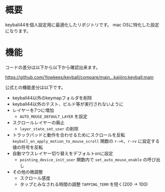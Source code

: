 # 概要

keyball44を個人設定用に最適化したリポジトリです。
mac OSに特化した設定になります。

# 機能

コードの差分は以下から以下から確認出来ます。

<https://github.com/Yowkees/keyball/compare/main...kajiiiro:keyball:main>

公式との機能差分は以下です。

- keyball44以外のkeymapフォルダを削除
- keyball44以外のテスト、ビルド等が実行されないように
- レイヤーを7つに増加
  - `AUTO_MOUSE_DEFAULT_LAYER` を設定
- スクロールレイヤーの廃止
  - `layer_state_set_user` の削除
- トラックパッドと動作を合わせるためにスクロールを反転 `keyball_on_apply_motion_to_mouse_scroll` 関数の `r->h, r->v` に設定する値の符号を反転
- 自動マウスレイヤー切り替えをデフォルトonに設定
  - `pointing_device_init_user` 関数内で `set_auto_mouse_enable` の呼び出し
- その他の微調整
  - スクロール感度
  - タップとみなされる時間の調整 `TAPPING_TERM` を短く(200 -> 100)
